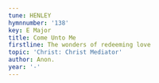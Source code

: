 ```yaml
---
tune: HENLEY
hymnnumber: '138'
key: E Major
title: Come Unto Me
firstline: The wonders of redeeming love
topic: 'Christ: Christ Mediator'
author: Anon.
year: '-'
---
```

